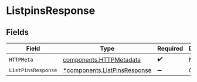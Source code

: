 # ListpinsResponse


## Fields

| Field                                                                       | Type                                                                        | Required                                                                    | Description                                                                 |
| --------------------------------------------------------------------------- | --------------------------------------------------------------------------- | --------------------------------------------------------------------------- | --------------------------------------------------------------------------- |
| `HTTPMeta`                                                                  | [components.HTTPMetadata](../../models/components/httpmetadata.md)          | :heavy_check_mark:                                                          | N/A                                                                         |
| `ListPinsResponse`                                                          | [*components.ListPinsResponse](../../models/components/listpinsresponse.md) | :heavy_minus_sign:                                                          | OK                                                                          |